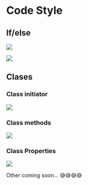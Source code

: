 # Code Style

## If/else
![](https://content.screencast.com/users/victor5737/folders/Snagit/media/cade582d-e9b5-448a-95b9-611ca5ee1e9b/2020-03-23_14-43-44.png)

![](https://content.screencast.com/users/victor5737/folders/Snagit/media/b36136f6-1831-44f2-ba54-1e6c8b1ea764/2020-03-23_14-59-53.png)

## Clases
### Class initiator
![](https://content.screencast.com/users/victor5737/folders/Snagit/media/58290894-b41f-4f85-b79d-91c1e005d1af/classInit.png)

### Class methods
![](https://content.screencast.com/users/victor5737/folders/Snagit/media/937a6b65-b402-4be8-b6b3-58005f52102c/classMet.png)

### Class Properties
![](https://content.screencast.com/users/victor5737/folders/Snagit/media/156bc200-60b2-4acd-a686-05c494b96249/classProps.png)

Other coming soon...
😅😅😅😅